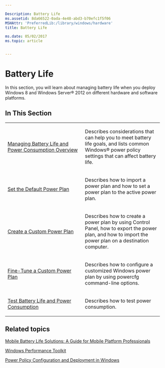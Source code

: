 ```yaml
---

Description: Battery Life
ms.assetid: 8da66522-0ada-4e48-abd3-b70efc1f5f06
MSHAttr: 'PreferredLib:/library/windows/hardware'
title: Battery Life

ms.date: 05/02/2017
ms.topic: article


---
```


# Battery Life


In this section, you will learn about managing battery life when you deploy Windows 8 and Windows Server® 2012 on different hardware and software platforms.

## <span id="In_This_Section"></span><span id="in_this_section"></span><span id="IN_THIS_SECTION"></span>In This Section


<table>
<colgroup>
<col width="50%" />
<col width="50%" />
</colgroup>
<tbody>
<tr class="odd">
<td align="left"><p><a href="managing-battery-life-and-power-consumption-overview-technicalreference.md" data-raw-source="[Managing Battery Life and Power Consumption Overview](managing-battery-life-and-power-consumption-overview-technicalreference.md)">Managing Battery Life and Power Consumption Overview</a></p></td>
<td align="left"><p>Describes considerations that can help you to meet battery life goals, and lists common Windows® power policy settings that can affect battery life.</p></td>
</tr>
<tr class="even">
<td align="left"><p><a href="set-the-default-power-plan-technicalreference.md" data-raw-source="[Set the Default Power Plan](set-the-default-power-plan-technicalreference.md)">Set the Default Power Plan</a></p></td>
<td align="left"><p>Describes how to import a power plan and how to set a power plan to the active power plan.</p></td>
</tr>
<tr class="odd">
<td align="left"><p><a href="create-a-custom-power-plan-technicalreference.md" data-raw-source="[Create a Custom Power Plan](create-a-custom-power-plan-technicalreference.md)">Create a Custom Power Plan</a></p></td>
<td align="left"><p>Describes how to create a power plan by using Control Panel, how to export the power plan, and how to import the power plan on a destination computer.</p></td>
</tr>
<tr class="even">
<td align="left"><p><a href="fine-tune-a-custom-power-plan-technicalreference.md" data-raw-source="[Fine-Tune a Custom Power Plan](fine-tune-a-custom-power-plan-technicalreference.md)">Fine-Tune a Custom Power Plan</a></p></td>
<td align="left"><p>Describes how to configure a customized Windows power plan by using powercfg command-line options.</p></td>
</tr>
<tr class="odd">
<td align="left"><p><a href="test-battery-life-and-power-consumption-technicalreference.md" data-raw-source="[Test Battery Life and Power Consumption](test-battery-life-and-power-consumption-technicalreference.md)">Test Battery Life and Power Consumption</a></p></td>
<td align="left"><p>Describes how to test power consumption.</p></td>
</tr>
</tbody>
</table>

 

## <span id="related_topics"></span>Related topics


[Mobile Battery Life Solutions: A Guide for Mobile Platform Professionals](http://go.microsoft.com/fwlink/?LinkId=209929)

[Windows Performance Toolkit](http://go.microsoft.com/fwlink/p/?linkid=210214)

[Power Policy Configuration and Deployment in Windows](http://go.microsoft.com/fwlink/p/?linkid=129584)

 

 






